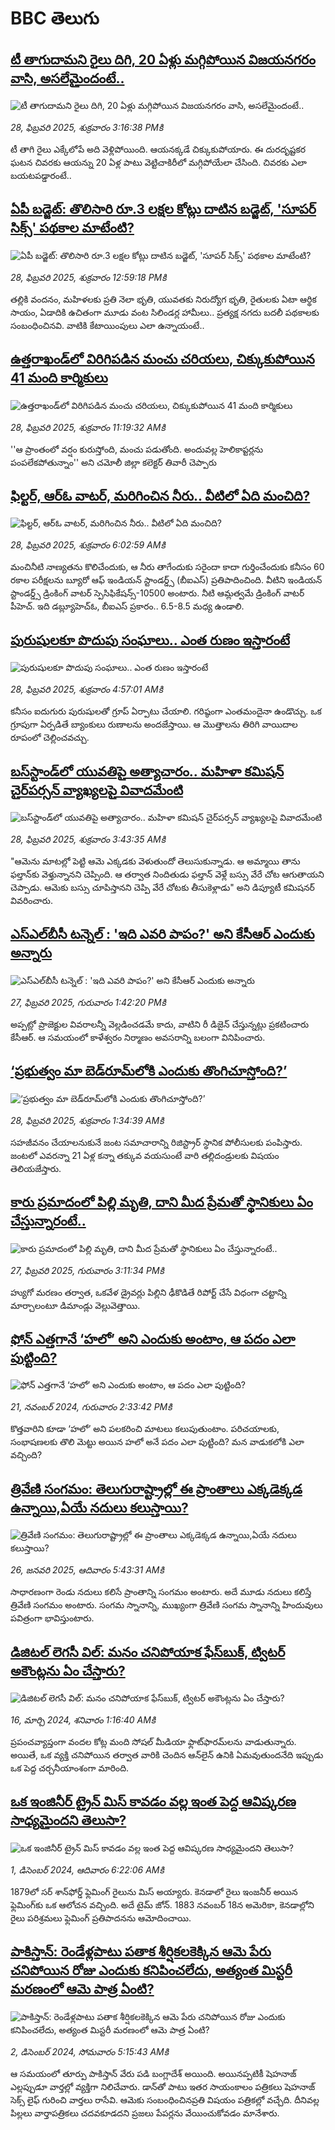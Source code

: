 # BBC తెలుగు## [టీ తాగుదామని రైలు దిగి, 20 ఏళ్లు మగ్గిపోయిన విజయనగరం వాసి, అసలేమైందంటే..](https://www.bbc.com/telugu/articles/cn0440jg247o?at_campaign=githubrss)![టీ తాగుదామని రైలు దిగి, 20 ఏళ్లు మగ్గిపోయిన విజయనగరం వాసి, అసలేమైందంటే..](https://ichef.bbci.co.uk/ace/standard/240/cpsprodpb/e87a/live/f95dfae0-f5e0-11ef-8c03-7dfdbeeb2526.jpg)_28, ఫిబ్రవరి 2025, శుక్రవారం 3:16:38 PMకి_టీ తాగి రైలు ఎక్కేలోపే అది వెళ్లిపోయింది. ఆయనక్కడే చిక్కుకుపోయారు. ఈ దురదృష్టకర ఘటన చివరకు ఆయన్ను 20 ఏళ్ల పాటు వెట్టిచాకిరీలో మగ్గిపోయేలా చేసింది. చివరకు ఎలా బయటపడ్డారంటే..## [ఏపీ బడ్జెట్: తొలిసారి రూ.3 లక్షల కోట్లు దాటిన బడ్జెట్, 'సూపర్ సిక్స్' పథకాల మాటేంటి?](https://www.bbc.com/telugu/articles/cx2gg3wq03wo?at_campaign=githubrss)![ఏపీ బడ్జెట్: తొలిసారి రూ.3 లక్షల కోట్లు దాటిన బడ్జెట్, 'సూపర్ సిక్స్' పథకాల మాటేంటి?](https://ichef.bbci.co.uk/ace/standard/240/cpsprodpb/adfe/live/4fa81ed0-f5d2-11ef-ab72-e7ad4ede4251.jpg)_28, ఫిబ్రవరి 2025, శుక్రవారం 12:59:18 PMకి_తల్లికి వందనం, మహిళలకు ప్రతి నెలా భృతి, యువతకు నిరుద్యోగ భృతి, రైతులకు ఏటా ఆర్థిక సాయం, ఏడాదికి ఉచితంగా మూడు వంట సిలిండర్ల హామీలు..  ప్రత్యక్ష నగదు బదలీ పథకాలకు సంబంధించినవి. వాటికి కేటాయింపులు ఎలా ఉన్నాయంటే..## [ఉత్తరాఖండ్‌లో విరిగిపడిన మంచు చరియలు, చిక్కుకుపోయిన 41 మంది కార్మికులు](https://www.bbc.com/telugu/articles/c89yyzne7zxo?at_campaign=githubrss)![ఉత్తరాఖండ్‌లో విరిగిపడిన మంచు చరియలు, చిక్కుకుపోయిన 41 మంది కార్మికులు](https://ichef.bbci.co.uk/ace/standard/240/cpsprodpb/289e/live/ed873890-f5c1-11ef-896e-d7e7fb1719a4.jpg)_28, ఫిబ్రవరి 2025, శుక్రవారం 11:19:32 AMకి_''ఆ ప్రాంతంలో వర్షం కురుస్తోంది, మంచు పడుతోంది. అందువల్ల హెలికాప్టర్లను పంపలేకపోతున్నాం'' అని చమోలీ జిల్లా కలెక్టర్ తివారీ చెప్పారు## [ఫిల్టర్, ఆర్ఓ వాటర్, మరిగించిన నీరు.. వీటిలో ఏది మంచిది?](https://www.bbc.com/telugu/articles/cgj56zzvvedo?at_campaign=githubrss)![ఫిల్టర్, ఆర్ఓ వాటర్, మరిగించిన నీరు.. వీటిలో ఏది మంచిది?](https://ichef.bbci.co.uk/ace/standard/240/cpsprodpb/2aca/live/30bd8bd0-f597-11ef-beb8-f1456f483f79.jpg)_28, ఫిబ్రవరి 2025, శుక్రవారం 6:02:59 AMకి_మంచినీటి నాణ్యతను కొలిచేందుకు, ఆ నీరు తాగేందుకు సరైందా కాదా గుర్తించేందుకు కనీసం 60 రకాల పరీక్షలను బ్యూరో ఆఫ్ ఇండియన్ స్టాండర్డ్స్ (బీఐఎస్) ప్రతిపాదించింది. వీటిని ఇండియన్ స్టాండర్డ్స్ డ్రింకింగ్ వాటర్ స్పెసిఫికేషన్స్-10500 అంటారు.
నీటి ఆమ్లత్వమే డ్రింకింగ్ వాటర్ పీహెచ్. ఇది డబ్ల్యూహెచ్ఓ, బీఐఎస్ ప్రకారం.. 6.5-8.5 మధ్య ఉండాలి.## [పురుషులకూ పొదుపు సంఘాలు.. ఎంత రుణం ఇస్తారంటే](https://www.bbc.com/telugu/articles/cvg11pyk9w9o?at_campaign=githubrss)![పురుషులకూ పొదుపు సంఘాలు.. ఎంత రుణం ఇస్తారంటే](https://ichef.bbci.co.uk/ace/standard/240/cpsprodpb/40b0/live/0c4a2950-f58f-11ef-ac54-79160c02528e.jpg)_28, ఫిబ్రవరి 2025, శుక్రవారం 4:57:01 AMకి_కనీసం ఐదుగురు పురుషులతో గ్రూప్ ఏర్పాటు చేయాలి. గరిష్ఠంగా  ఎంతమందైనా ఉండొచ్చు. 
ఒక గ్రూపుగా ఏర్పడితే బ్యాంకులు రుణాలను అందజేస్తాయి. 
ఆ మొత్తాలను తిరిగి వాయిదాల రూపంలో చెల్లించవచ్చు.## [బస్‌స్టాండ్‌లో యువతిపై అత్యాచారం.. మహిళా కమిషన్ చైర్‌పర్సన్ వ్యాఖ్యలపై వివాదమేంటి](https://www.bbc.com/telugu/articles/cp3yypenv93o?at_campaign=githubrss)![బస్‌స్టాండ్‌లో యువతిపై అత్యాచారం.. మహిళా కమిషన్ చైర్‌పర్సన్ వ్యాఖ్యలపై వివాదమేంటి](https://ichef.bbci.co.uk/ace/standard/240/cpsprodpb/c1ee/live/7dc856d0-f58d-11ef-aa8e-bb7a965ee4b3.png)_28, ఫిబ్రవరి 2025, శుక్రవారం 3:43:35 AMకి_"ఆమెను మాటల్లో పెట్టి ఆమె ఎక్కడకు వెళుతుందో తెలుసుకున్నాడు. ఆ అమ్మాయి తాను ఫల్తాన్‌కు వెళ్తున్నానని చెప్పింది. ఆ తర్వాత నిందితుడు ఫల్తాన్ వెళ్లే బస్సు వేరే చోట ఆగుతాయని చెప్పాడు. ఆమెకు బస్సు చూపిస్తానని చెప్పి వేరే చోటకు తీసుకెళ్లాడు" అని డిప్యూటీ కమిషనర్ వివరించారు.## [ఎస్‌ఎల్‌బీసీ టన్నెల్ : 'ఇది ఎవరి పాపం?' అని కేసీఆర్ ఎందుకు అన్నారు ](https://www.bbc.com/telugu/articles/cx2eeng5611o?at_campaign=githubrss)![ఎస్‌ఎల్‌బీసీ టన్నెల్ : 'ఇది ఎవరి పాపం?' అని కేసీఆర్ ఎందుకు అన్నారు ](https://ichef.bbci.co.uk/ace/standard/240/cpsprodpb/7f78/live/d53ff650-f512-11ef-896e-d7e7fb1719a4.jpg)_27, ఫిబ్రవరి 2025, గురువారం 1:42:20 PMకి_అప్పట్లో ప్రాజెక్టుల వివరాలన్నీ వెల్లడించడమే కాదు, వాటిని రీ డిజైన్ చేస్తున్నట్లు ప్రకటించారు కేసీఆర్. ఆ సమయంలో కాళేశ్వరం నిర్మాణం అవసరాన్ని బలంగా వినిపించారు.## [‘ప్రభుత్వం మా బెడ్‌రూమ్‌లోకి ఎందుకు తొంగిచూస్తోంది?’](https://www.bbc.com/telugu/articles/cwyjj3kkrwlo?at_campaign=githubrss)![‘ప్రభుత్వం మా బెడ్‌రూమ్‌లోకి ఎందుకు తొంగిచూస్తోంది?’](https://ichef.bbci.co.uk/ace/standard/240/cpsprodpb/7f5a/live/7e840950-f517-11ef-896e-d7e7fb1719a4.jpg)_28, ఫిబ్రవరి 2025, శుక్రవారం 1:34:39 AMకి_సహజీవనం చేయాలనుకునే జంట సమాచారాన్ని రిజిస్ట్రార్ స్థానిక పోలీసులకు పంపిస్తారు. జంటలో ఎవరన్నా 21 ఏళ్ల కన్నా తక్కువ వయసుంటే వారి తల్లిదండ్రులకు విషయం తెలియజేస్తారు.## [కారు ప్రమాదంలో పిల్లి మృతి, దాని మీద   ప్రేమతో స్థానికులు ఏం చేస్తున్నారంటే.. ](https://www.bbc.com/telugu/articles/c0rzz7pk407o?at_campaign=githubrss)![కారు ప్రమాదంలో పిల్లి మృతి, దాని మీద   ప్రేమతో స్థానికులు ఏం చేస్తున్నారంటే.. ](https://ichef.bbci.co.uk/ace/standard/240/cpsprodpb/bfed/live/ea3fba80-f518-11ef-9e61-71ee71f26eb1.jpg)_27, ఫిబ్రవరి 2025, గురువారం 3:11:34 PMకి_హ్యుగో మరణం తర్వాత, ఒకవేళ డ్రైవర్లు పిల్లిని ఢీకొడితే రిపోర్ట్ చేసే విధంగా చట్టాన్ని మార్చాలంటూ డిమాండ్లు వెల్లువెత్తాయి.## [ఫోన్ ఎత్తగానే ‘హలో’ అని ఎందుకు అంటాం, ఆ పదం ఎలా పుట్టింది?](https://www.bbc.com/telugu/articles/cgj7x7gdjq4o?at_campaign=githubrss)![ఫోన్ ఎత్తగానే ‘హలో’ అని ఎందుకు అంటాం, ఆ పదం ఎలా పుట్టింది?](https://ichef.bbci.co.uk/ace/standard/240/cpsprodpb/0618/live/7a20ebb0-a807-11ef-b21e-5359bd56d02f.jpg)_21, నవంబర్ 2024, గురువారం 2:33:42 PMకి_కొత్తవారిని కూడా ‘హలో’ అని పలకరించి మాటలు కలుపుతుంటాం.  పరిచయాలకు, సంభాషణలకు తొలి మెట్టు అయిన హలో అనే పదం ఎలా పుట్టింది? మన వాడుకలోకి ఎలా వచ్చింది?## [త్రివేణి సంగమం: తెలుగురాష్ట్రాల్లో ఈ ప్రాంతాలు ఎక్కడెక్కడ ఉన్నాయి,ఏయే నదులు కలుస్తాయి? ](https://www.bbc.com/telugu/articles/cz7elrr17jeo?at_campaign=githubrss)![త్రివేణి సంగమం: తెలుగురాష్ట్రాల్లో ఈ ప్రాంతాలు ఎక్కడెక్కడ ఉన్నాయి,ఏయే నదులు కలుస్తాయి? ](https://ichef.bbci.co.uk/ace/standard/240/cpsprodpb/9dad/live/7f50e780-da42-11ef-a37f-eba91255dc3d.jpg)_26, జనవరి 2025, ఆదివారం 5:43:31 AMకి_సాధారణంగా రెండు నదులు కలిసే ప్రాంతాన్ని సంగమం అంటారు. అదే మూడు నదులు కలిస్తే త్రివేణి సంగమం అంటారు. సంగమ స్నానాన్ని, ముఖ్యంగా త్రివేణి సంగమ స్నానాన్ని హిందువులు పవిత్రంగా భావిస్తుంటారు.## [డిజిటల్ లెగసీ విల్: మనం చనిపోయాక ఫేస్‌బుక్, ట్విటర్‌ అకౌంట్లను ఏం చేస్తారు?](https://www.bbc.com/telugu/articles/cx0zl1qeyq2o?at_campaign=githubrss)![డిజిటల్ లెగసీ విల్: మనం చనిపోయాక ఫేస్‌బుక్, ట్విటర్‌ అకౌంట్లను ఏం చేస్తారు?](https://ichef.bbci.co.uk/ace/standard/240/cpsprodpb/bea2/live/2323ffd0-e2d4-11ee-9410-0f893255c2a0.jpg)_16, మార్చి 2024, శనివారం 1:16:40 AMకి_ప్రపంచవ్యాప్తంగా వందల కోట్ల మంది సోషల్ మీడియా ఫ్లాట్‌ఫారమ్‌లను వాడుతున్నారు. అయితే, ఒక వ్యక్తి చనిపోయిన తర్వాత వారికి చెందిన ఆన్‌లైన్ ఉనికి ఏమవుతుందనేది ఇప్పుడు ఒక పెద్ద చర్చనీయాంశంగా మారింది.## [ఒక ఇంజినీర్ ట్రైన్ మిస్ కావడం వల్ల ఇంత పెద్ద ఆవిష్కరణ సాధ్యమైందని తెలుసా?](https://www.bbc.com/telugu/articles/c774y4mdrgdo?at_campaign=githubrss)![ఒక ఇంజినీర్ ట్రైన్ మిస్ కావడం వల్ల ఇంత పెద్ద ఆవిష్కరణ సాధ్యమైందని తెలుసా?](https://ichef.bbci.co.uk/ace/standard/240/cpsprodpb/d07c/live/d2f92490-ab19-11ef-8264-5f9791599833.jpg)_1, డిసెంబర్ 2024, ఆదివారం 6:22:06 AMకి_1879లో సర్ శాన్‌ఫోర్డ్ ఫ్లెమింగ్ రైలును మిస్ అయ్యారు. కెనడాలో రైలు ఇంజనీర్ అయిన ఫ్లెమింగ్‌కు ఒక ఆలోచన వచ్చింది. అదే టైమ్ జోన్‌. 
1883 నవంబర్ 18న అమెరికా, కెనడాల్లోని రైలు పరిశ్రమలు ఫ్లెమింగ్ ప్రతిపాదనను ఆమోదించాయి.## [పాకిస్తాన్: రెండేళ్లపాటు పతాక శీర్షికలకెక్కిన ఆమె పేరు  చనిపోయిన రోజు ఎందుకు కనిపించలేదు,  అత్యంత మిస్టరీ మరణంలో ఆమె పాత్ర ఏంటి? ](https://www.bbc.com/telugu/articles/c33dnv8l5yro?at_campaign=githubrss)![పాకిస్తాన్: రెండేళ్లపాటు పతాక శీర్షికలకెక్కిన ఆమె పేరు  చనిపోయిన రోజు ఎందుకు కనిపించలేదు,  అత్యంత మిస్టరీ మరణంలో ఆమె పాత్ర ఏంటి? ](https://ichef.bbci.co.uk/ace/standard/240/cpsprodpb/62a1/live/cea16000-aff7-11ef-bdf5-b7cb2fa86e10.png)_2, డిసెంబర్ 2024, సోమవారం 5:15:43 AMకి_ఆ సమయంలో తూర్పు పాకిస్తాన్ వేరు పడి బంగ్లాదేశ్ అయింది. అయినప్పటికీ షెహనాజ్ ఎల్లప్పుడూ వార్తల్లో వ్యక్తిగా నిలిచేవారు. డాన్‌తో పాటు ఇతర సాయంకాలం పత్రికలు షెహనాజ్ సెక్స్ లైఫ్ గురించి వార్తలు రాసేవి. ఆమెకు సంబంధించినప్రతి విషయం పత్రికల్లో వచ్చేది. దీనివల్ల పిల్లలు వార్తాపత్రికలు చదవకూడదని ప్రజలు పేపర్లను వేయించుకోవడం మానేశారు.